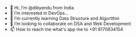 - 👋 Hi, I’m @dibyendu from India
- 👀 I’m interested in DevOps...
- 🌱 I’m currently learning Data Structure and Algorithm
- 💞️ I’m looking to collaborate on DSA and Web Development
- 📫 How to reach me what's app me to +91 8170834154

<!---
dibyendu36/dibyendu36 is a ✨ special ✨ repository because its `README.md` (this file) appears on your GitHub profile.
You can click the Preview link to take a look at your changes.
--->
